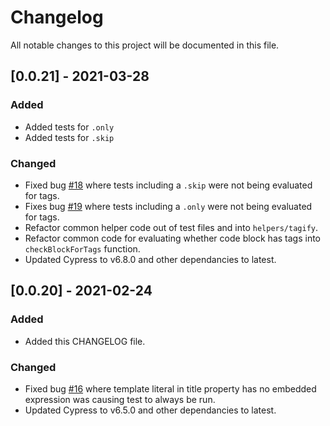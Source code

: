 # Changelog

All notable changes to this project will be documented in this file.

## [0.0.21] - 2021-03-28

### Added

- Added tests for `.only`
- Added tests for `.skip`

### Changed

- Fixed bug [#18](https://github.com/annaet/cypress-tags/issues/18) where tests including a `.skip` were not being evaluated for tags.
- Fixes bug [#19](https://github.com/annaet/cypress-tags/issues/19) where tests including a `.only` were not being evaluated for tags.
- Refactor common helper code out of test files and into `helpers/tagify`.
- Refactor common code for evaluating whether code block has tags into `checkBlockForTags` function.
- Updated Cypress to v6.8.0 and other dependancies to latest.


## [0.0.20] - 2021-02-24

### Added

- Added this CHANGELOG file.
  
### Changed

- Fixed bug [#16](https://github.com/annaet/cypress-tags/issues/16) where template literal in title property has no embedded expression was causing test to always be run.
- Updated Cypress to v6.5.0 and other dependancies to latest.
